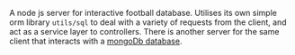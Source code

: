 A node js server for interactive football database.
Utilises its own simple orm library ```utils/sql``` to deal with a variety of requests from the client, and act as a service layer to controllers. 
There is another server for the same client that interacts with a [mongoDb database](https://github.com/al-mister-dog/football-database-mongodb).
